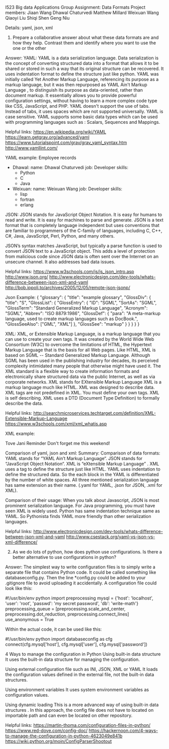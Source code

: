 I523 Big data Applications 
Group Assignment: Data Formats
Project members:
Jiaan Wang
Dhawal Chaturvedi
Matthew Millard 
Weixuan Wang
Qiaoyi Liu
Shiqi Shen
Geng Niu

Details: 
yaml, json, xml
1. Prepare a collaborative answer about what these data formats are and how they help. Contrast them and identify where you want to use the one or the other

Answer: 
YAML:
YAML is a data serialization language. Data serialization is the concept of converting structured data into a format that allows it to be shared or stored in such a way that its original structure can be recovered.
It uses indentation format to define the structure just like python.
YAML was initially called Yet Another Markup Language, referencing its purpose as a markup language, but it was then repurposed as YAML Ain't Markup Language , to distinguish its purpose as data-oriented, rather than document markup.
It essentially allows you to provide powerful configuration settings, without having to learn a more complex code type like CSS, JavaScript, and PHP.
YAML doesn't support the use of tabs. Instead of tabs, it uses spaces which are not supported universally.
YAML is case sensitive.
YAML supports some basic data types which can be used with programming languages such as : Scalars, Sequences and Mappings.

Helpful links:
https://en.wikipedia.org/wiki/YAML
https://learn.getgrav.org/advanced/yaml 
https://www.tutorialspoint.com/grav/grav_yaml_syntax.htm
http://www.yamllint.com/

YAML example:
Employee records
-  Dhawal:
    name: Dhawal Chaturvedi
    job: Developer
    skills:
      - Python
      - C
      - Java
-  Weixuan:
    name: Weixuan Wang
    job: Developer
    skills:
      - lisp
      - fortran
      - erlang


JSON:
JSON stands for JavaScript Object Notation.
It is easy for humans to read and write. It is easy for machines to parse and generate.
JSON is a text format that is completely language independent but uses conventions that are familiar to programmers of the C-family of languages, including C, C++, C#, Java, JavaScript, Perl, Python, and many others. 

JSON’s syntax matches JavaScript, but typically a parse function is used to convert JSON text to a JavaScript object. This adds a level of protection from malicious code since JSON data is often sent over the Internet on an unsecure channel. It also addresses bad data issues.

Helpful links:
https://www.w3schools.com/js/js_json_intro.asp
http://www.json.org/
http://www.electronicdesign.com/dev-tools/whats-difference-between-json-xml-and-yaml
http://bob.ippoli.to/archives/2005/12/05/remote-json-jsonp/

Json Example:
{
    "glossary": {
        "title": "example glossary",
        "GlossDiv": {
            "title": "S",
            "GlossList": {
                "GlossEntry": {
                    "ID": "SGML",
                    "SortAs": "SGML",
                    "GlossTerm": "Standard Generalized Markup Language",
                    "Acronym": "SGML",
                    "Abbrev": "ISO 8879:1986",
                    "GlossDef": {
                        "para": "A meta-markup language, used to create markup languages such as DocBook.",
                        "GlossSeeAlso": ["GML", "XML"]
                    },
                    "GlossSee": "markup"
                }
            }
        }
    }
}


XML:
XML, or Extensible Markup Language, is a markup language that you can use to create your own tags. It was created by the World Wide Web Consortium (W3C) to overcome the limitations of HTML, the Hypertext Markup Language that is the basis for all Web pages. Like HTML, XML is based on SGML -- Standard Generalized Markup Language. Although SGML has been used in the publishing industry for decades, its perceived complexity intimidated many people that otherwise might have used it. The XML standard is a flexible way to create information formats and electronically share structured data via the public Internet, as well as via corporate networks.
XML stands for EXtensible Markup Language
XML is a markup language much like HTML.
XML was designed to describe data.
XML tags are not predefined in XML. You must define your own tags.
XML is self describing.
XML uses a DTD (Document Type Definition) to formally describe the data.


Helpful links:
http://searchmicroservices.techtarget.com/definition/XML-Extensible-Markup-Language
https://www.w3schools.com/xml/xml_whatis.asp

XML example:
<?xml version="1.0" encoding="UTF-8"?>
<note>
  <to>Tove</to>
  <from>Jani</from>
  <heading>Reminder</heading>
  <body>Don't forget me this weekend!</body>
</note>


Comparison of yaml, json and xml:
Summary: 
Comparison of data formats:
YAML stands for “YAML Ain’t Markup Language“.
JSON stands for “JavaScript Object Notation“.
XML is “eXtensible Markup Language” .
XML uses a tag to define the structure just like HTML.
YAML uses indentation to define the structured data. So the each block in the YAML is differentiated by the number of white spaces.
All three mentioned serialization language has same extension as their name. (.yaml for YAML, .json for JSON, .xml for XML). 

Comparison of their usage:
When you talk about Javascript, JSON is most prominent serialization language.
For Java programming, you must have seen XML is widely used.
Python has same indentation technique same as YAML. So Pythonista finds YAML more friendly than other serialization languages.

Helpful links:
http://www.electronicdesign.com/dev-tools/whats-difference-between-json-xml-and-yaml
http://www.csestack.org/yaml-vs-json-vs-xml-difference/
 

2. As we do lots of python, how does python use configurations. Is there a better alternative to use configurations in python?

Answer:
The simplest way to write configuration files is to simply write a separate file that contains Python code. It could be called something like databaseconfig.py. Then the line *config.py could be added to your .gitignore file to avoid uploading it accidentally.
A configuration file could look like this:

#!/usr/bin/env python
    import preprocessing
    mysql = {'host': 'localhost',
                    'user': 'root',
                   'passwd': 'my secret password',
                    'db': 'write-math'}
    preprocessing_queue = [preprocessing.scale_and_center,
                                          preprocessing.dot_reduction,
                                          preprocessing.connect_lines]
    use_anonymous = True


Within the actual code, it can be used like this:

#!/usr/bin/env python
    import databaseconfig as cfg
    connect(cfg.mysql['host'], cfg.mysql['user'], cfg.mysql['password'])


4 Ways to manage the configuration in Python
Using built-in data structure
    It uses the built-in data structure for managing the configuration.

Using external configuration file such as INI, JSON, XML or YAML
    It loads the configuration values defined in the external file, not the built-in data structures. 

Using environment variables
    It uses system environment variables as configuration values.

Using dynamic loading
    This is a more advanced way of using built-in data structures . In this approach, the config file does not have to located on importable path and can even be located on other repository.

Helpful links:
https://martin-thoma.com/configuration-files-in-python/
https://www.red-dove.com/config-doc/
https://hackernoon.com/4-ways-to-manage-the-configuration-in-python-4623049e841b
https://wiki.python.org/moin/ConfigParserShootout

